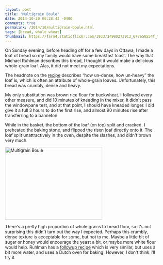 ```yaml
---
layout: post
title: "Multigrain Boule"
date: 2014-10-20 06:28:43 -0400
comments: true
permalink: /2014/10/multigrain-boule.html
tags: [bread, whole wheat]
thumbnail: https://farm4.staticflickr.com/3933/14980272913_677e58554f_t.jpg
---
```


On Sunday evening, before heading off for a few days in Ottawa, I made a
loaf of bread so my family would have some breakfast toast. The way that
Michael Ruhlman describes this bread, I thought it would make a
delicious whole-grain loaf. Alas, it did not meet my expectations.

The headnote on the
[recipe](http://ruhlman.com/2011/01/multigrain-bread/) describes “how
un-dense, how un-heavy” the loaf is, which is often an attribute of
whole-grain loaves. Unfortunately, this bread was crumbly, dense
and heavy. 

My only substitution was brown rice flour for buckwheat. I followed
every other measure, and did 10 minutes of kneading in the mixer.
It didn't pass the windowpane test, and at that point, I should
have kneaded longer. I did give it a full 3 hours to do the first
rise, and almost 90 minutes rise after transferring to a banneton.  

While in the basket, the bottom of the loaf (on top) split and cracked.
I preheated the baking stone, and flipped the risen loaf directly onto
it. The loaf split unattractively in the oven, despite the slashes, and
didn't brown very much.

<a href="https://www.flickr.com/photos/gnuf/14980272913"
title="Multigrain Boule by Eric Fung, on Flickr"><img
src="https://farm4.staticflickr.com/3933/14980272913_677e58554f_n.jpg"
width="320" height="240" alt="Multigrain Boule"></a>

There's a pretty high proportion of whole grains to bread flour, so it's
not surprising this didn't turn out the way I expected. Perhaps this
crumbly, dense texture is acceptable for some, but not to me. Maybe a
little bit of sugar or honey would encourage the yeast a bit, or maybe
more white flour would help. Ruhlman has a [followup
recipe](http://ruhlman.com/2014/06/gluten-free-malarkey-and-my-recipe-for-multigrain-bread/)
which is very similar, but uses a bit more water, and uses a Dutch
oven for baking. However, I don't think I'll try it.
